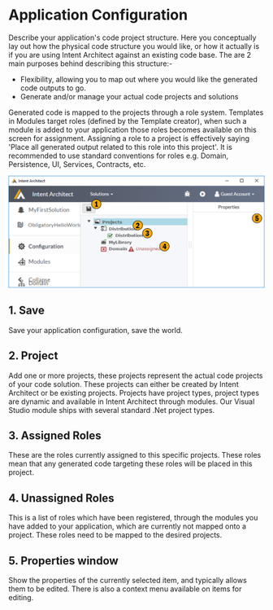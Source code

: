 # Application Configuration

Describe your application's code project structure. Here you conceptually lay out how the physical code structure you would like, or how it actually is if you are using Intent Architect against an existing code base. The are 2 main purposes behind describing this structure:-
- Flexibility, allowing you to map out where you would like the generated code outputs to go.
- Generate and/or manage your actual code projects and solutions 

Generated code is mapped to the projects through a role system. Templates in Modules target roles (defined by the Template creator), when such a module is added to your application those roles becomes available on this screen for assignment. Assigning a role to a project is effectively saying 'Place all generated output related to this role into this project'. It is recommended to use standard conventions for roles e.g. Domain, Persistence, UI, Services, Contracts, etc. 


![Image of the Application Configuration](../../images/user_manual/application_configuration.png)

## 1. Save
Save your application configuration, save the world.

## 2. Project
Add one or more projects, these projects represent the actual code projects of your code solution. These projects can either be created by Intent Architect or be existing projects. Projects have project types, project types are dynamic and available in Intent Architect through modules. Our Visual Studio module ships with several standard .Net project types. 

## 3. Assigned Roles
These are the roles currently assigned to this specific projects. These roles mean that any generated code targeting these roles will be placed in this project. 

## 4. Unassigned Roles
This is a list of roles which have been registered, through the modules you have added to your application, which are currently not mapped onto a project. These roles need to be mapped to the desired projects.

## 5. Properties window
Show the properties of the currently selected item, and typically allows them to be edited. There is also a context menu available on items for editing.